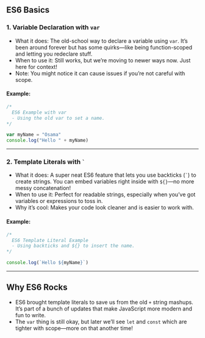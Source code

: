 ## ES6 Basics

### 1. Variable Declaration with `var`
- What it does: The old-school way to declare a variable using `var`. It’s been around forever but has some quirks—like being function-scoped and letting you redeclare stuff.
- When to use it: Still works, but we’re moving to newer ways now. Just here for context!
- Note: You might notice it can cause issues if you’re not careful with scope.

#### Example:
```javascript
/*
  ES6 Example with var
  - Using the old var to set a name.
*/

var myName = "Osama"
console.log("Hello " + myName)
```

---

### 2. Template Literals with `` ` ``
- What it does: A super neat ES6 feature that lets you use backticks (`` ` ``) to create strings. You can embed variables right inside with `${}`—no more messy concatenation!
- When to use it: Perfect for readable strings, especially when you’ve got variables or expressions to toss in.
- Why it’s cool: Makes your code look cleaner and is easier to work with.

#### Example:
```javascript
/*
  ES6 Template Literal Example
  - Using backticks and ${} to insert the name.
*/

console.log(`Hello ${myName}`)
```

---

## Why ES6 Rocks
- ES6 brought template literals to save us from the old `+` string mashups. It’s part of a bunch of updates that make JavaScript more modern and fun to write.
- The `var` thing is still okay, but later we’ll see `let` and `const` which are tighter with scope—more on that another time!
